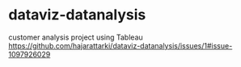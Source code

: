 # dataviz-datanalysis
customer analysis project using Tableau
https://github.com/hajarattarki/dataviz-datanalysis/issues/1#issue-1097926029
